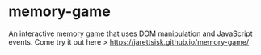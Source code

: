 # memory-game
An interactive memory game that uses DOM manipulation and JavaScript events.
Come try it out here > https://jarettsisk.github.io/memory-game/
